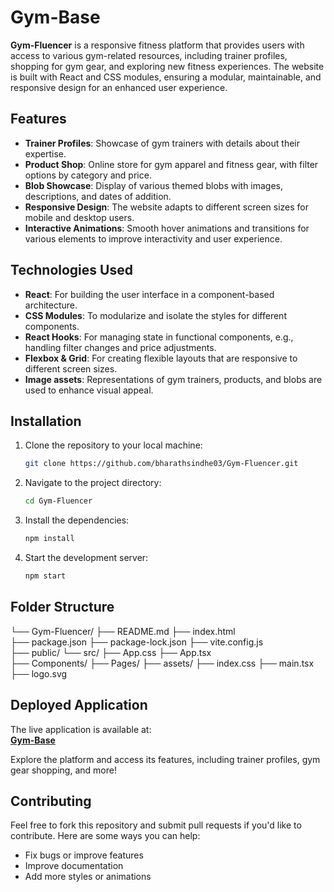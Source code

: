 # Gym-Base

**Gym-Fluencer** is a responsive fitness platform that provides users with access to various gym-related resources, including trainer profiles, shopping for gym gear, and exploring new fitness experiences. The website is built with React and CSS modules, ensuring a modular, maintainable, and responsive design for an enhanced user experience.

## Features

- **Trainer Profiles**: Showcase of gym trainers with details about their expertise.
- **Product Shop**: Online store for gym apparel and fitness gear, with filter options by category and price.
- **Blob Showcase**: Display of various themed blobs with images, descriptions, and dates of addition.
- **Responsive Design**: The website adapts to different screen sizes for mobile and desktop users.
- **Interactive Animations**: Smooth hover animations and transitions for various elements to improve interactivity and user experience.

## Technologies Used

- **React**: For building the user interface in a component-based architecture.
- **CSS Modules**: To modularize and isolate the styles for different components.
- **React Hooks**: For managing state in functional components, e.g., handling filter changes and price adjustments.
- **Flexbox & Grid**: For creating flexible layouts that are responsive to different screen sizes.
- **Image assets**: Representations of gym trainers, products, and blobs are used to enhance visual appeal.

## Installation

1. Clone the repository to your local machine:

   ```bash
   git clone https://github.com/bharathsindhe03/Gym-Fluencer.git
   ```

2. Navigate to the project directory:

   ```bash
   cd Gym-Fluencer
   ```

3. Install the dependencies:

   ```bash
   npm install
   ```

4. Start the development server:

   ```bash
   npm start
   ```

## Folder Structure

└── Gym-Fluencer/
    ├── README.md
    ├── index.html  
    ├── package.json
    ├── package-lock.json
    ├── vite.config.js  
    ├── public/
    └── src/
        ├── App.css
        ├── App.tsx  
        ├── Components/
        ├── Pages/
        ├── assets/
        ├── index.css
        ├── main.tsx  
        ├── logo.svg


## Deployed Application

The live application is available at:  
[**Gym-Base**](https://gym-base.vercel.app/)

Explore the platform and access its features, including trainer profiles, gym gear shopping, and more!

## Contributing

Feel free to fork this repository and submit pull requests if you'd like to contribute. Here are some ways you can help:

- Fix bugs or improve features
- Improve documentation
- Add more styles or animations
